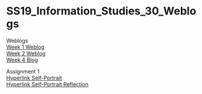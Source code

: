 # SS19_Information_Studies_30_Weblogs
Weblogs  
[Week 1 Weblog](Week_1_blog.pdf)  
[Week 2 Weblog](Week_3_Blog.pdf)  
[Week 4 Blog](Week_4_Blog.pdf)  

Assignment 1  
[Hyperlink Self-Portrait](hyperlink_project/Hypertext_Project.html)  
[Hyperlink Self-Portrait Reflection](reflection.pdf)
